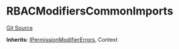 # RBACModifiersCommonImports
[Git Source](https://github.com/thrackle-io/tron/blob/d12cfa3cb48422acc5d155aaf1a5d1ffab60585d/src/client/token/handler/common/RBACModifiersCommonImports.sol)

**Inherits:**
[IPermissionModifierErrors](/src/common/IErrors.sol/interface.IPermissionModifierErrors.md), Context


